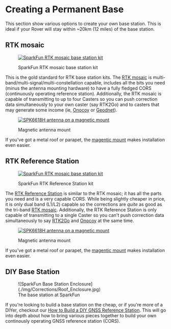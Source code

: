 # Creating a Permanent Base

This section show various options to create your own base station. This is ideal if your Rover will stay within ~20km (12 miles) of the base station.

## RTK mosaic

[<figure markdown>
![SparkFun RTK mosaic base station kit](https://cdn.sparkfun.com/r/455-455/assets/parts/2/4/0/7/2/23748-RTK-Mosaic-X5-Kit-All-Feature-1.png)](https://www.sparkfun.com/products/23748)
<figcaption markdown>
SparkFun RTK mosaic base station kit
</figcaption>
</figure>

This is the gold standard for RTK base station kits. The [RTK mosaic](https://www.sparkfun.com/products/23748) is multi-band/multi-signal/multi-constellation capable, includes all the bits you need (minus the antenna mounting hardware) to have a fully fledged CORS (continuously operating reference station). Additionally, the RTK mosaic is capable of transmitting to up to four Casters so you can push correction data simultaneously to your own caster (say RTK2Go) and to casters that may generate some income (ie, [Onocoy](https://www.onocoy.com/) or [Geodnet](https://geodnet.com/)).

[<figure markdown>
![SPK6618H antenna on a magnetic mount](https://docs.sparkfun.com/SparkFun_RTK_mosaic-X5/assets/img/hookup_guide/assembly-gnss-mount_location.jpg)](https://www.sparkfun.com/products/21257)
<figcaption markdown>
Magnetic antenna mount
</figcaption>
</figure>

If you've got a metal roof or parapet, the [magentic mount](https://www.sparkfun.com/products/21257) makes installation even easier.

## RTK Reference Station

[<figure markdown>
![SparkFun RTK mosaic base station kit](https://cdn.sparkfun.com/assets/parts/2/2/5/2/3/SparkFun_GNSS_RTK_Reference_Station_-_12.jpg)](https://www.sparkfun.com/products/22429)
<figcaption markdown>
SparkFun RTK Reference Station kit
</figcaption>
</figure>

The [RTK Reference Station](https://www.sparkfun.com/products/22429) is similar to the RTK mosaic; it has all the parts you need and is a very capable CORS. While being slightly cheaper in price, it is only dual band (L1/L2) capable so the corrections are *quite* as good as the tri-band [RTK mosaic](https://www.sparkfun.com/products/23748). Additionally, the RTK Reference Station is only capable of transmitting to a single Caster so you can't push correction data simultaneously to say [RTK2Go](https://rtk2go.com/) and [Onocoy](https://www.onocoy.com/) at the same time.

[<figure markdown>
![SPK6618H antenna on a magnetic mount](https://docs.sparkfun.com/SparkFun_RTK_mosaic-X5/assets/img/hookup_guide/assembly-gnss-mount_location.jpg)](https://www.sparkfun.com/products/21257)
<figcaption markdown>
Magnetic antenna mount
</figcaption>
</figure>

If you've got a metal roof or parapet, the [magentic mount](https://www.sparkfun.com/products/21257) makes installation even easier.

## DIY Base Station

<figure markdown>
![SparkFun Base Station Enclosure](./img/Corrections/Roof_Enclosure.jpg)
<figcaption markdown>
The base station at SparkFun
</figcaption>
</figure>

If you're looking to build a base station on the cheap, or if you're more of a DIYer, checkout our [How to Build a DIY GNSS Reference Station](https://learn.sparkfun.com/tutorials/how-to-build-a-diy-gnss-reference-station/all). This will go into depth about how to bring various pieces together to build your own continously operating GNSS reference station (CORS).

